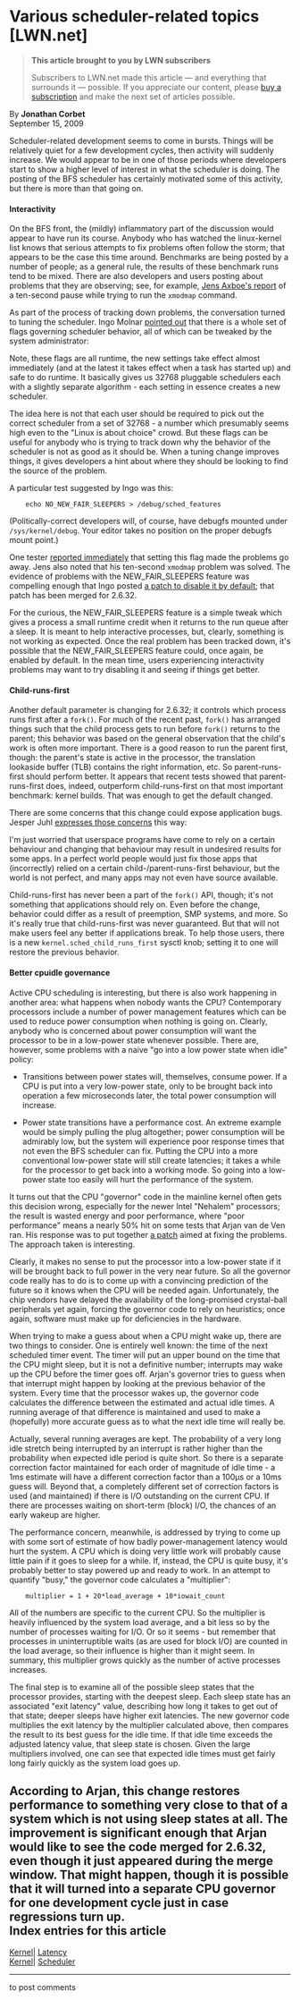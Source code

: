 # Various scheduler-related topics [LWN.net]

> **This article brought to you by LWN subscribers**
> 
> Subscribers to LWN.net made this article — and everything that surrounds it — possible. If you appreciate our content, please [buy a subscription](/Promo/nst-nag3/subscribe) and make the next set of articles possible. 

By **Jonathan Corbet**  
September 15, 2009 

Scheduler-related development seems to come in bursts. Things will be relatively quiet for a few development cycles, then activity will suddenly increase. We would appear to be in one of those periods where developers start to show a higher level of interest in what the scheduler is doing. The posting of the BFS scheduler has certainly motivated some of this activity, but there is more than that going on. 

#### Interactivity

On the BFS front, the (mildly) inflammatory part of the discussion would appear to have run its course. Anybody who has watched the linux-kernel list knows that serious attempts to fix problems often follow the storm; that appears to be the case this time around. Benchmarks are being posted by a number of people; as a general rule, the results of these benchmark runs tend to be mixed. There are also developers and users posting about problems that they are observing; see, for example, [Jens Axboe's report](/Articles/352875/) of a ten-second pause while trying to run the `xmodmap` command. 

As part of the process of tracking down problems, the conversation turned to tuning the scheduler. Ingo Molnar [pointed out](/Articles/352880/) that there is a whole set of flags governing scheduler behavior, all of which can be tweaked by the system administrator: 

Note, these flags are all runtime, the new settings take effect almost immediately (and at the latest it takes effect when a task has started up) and safe to do runtime. It basically gives us 32768 pluggable schedulers each with a slightly separate algorithm \- each setting in essence creates a new scheduler. 

The idea here is not that each user should be required to pick out the correct scheduler from a set of 32768 - a number which presumably seems high even to the "Linux is about choice" crowd. But these flags can be useful for anybody who is trying to track down why the behavior of the scheduler is not as good as it should be. When a tuning change improves things, it gives developers a hint about where they should be looking to find the source of the problem. 

A particular test suggested by Ingo was this: 
    
    
        echo NO_NEW_FAIR_SLEEPERS > /debug/sched_features
    

(Politically-correct developers will, of course, have debugfs mounted under `/sys/kernel/debug`. Your editor takes no position on the proper debugfs mount point.) 

One tester [reported immediately](/Articles/352889/) that setting this flag made the problems go away. Jens also noted that his ten-second `xmodmap` problem was solved. The evidence of problems with the NEW_FAIR_SLEEPERS feature was compelling enough that Ingo posted [a patch to disable it by default](/Articles/352890/); that patch has been merged for 2.6.32. 

For the curious, the NEW_FAIR_SLEEPERS feature is a simple tweak which gives a process a small runtime credit when it returns to the run queue after a sleep. It is meant to help interactive processes, but, clearly, something is not working as expected. Once the real problem has been tracked down, it's possible that the NEW_FAIR_SLEEPERS feature could, once again, be enabled by default. In the mean time, users experiencing interactivity problems may want to try disabling it and seeing if things get better. 

#### Child-runs-first

Another default parameter is changing for 2.6.32; it controls which process runs first after a `fork()`. For much of the recent past, `fork()` has arranged things such that the child process gets to run before `fork()` returns to the parent; this behavior was based on the general observation that the child's work is often more important. There is a good reason to run the parent first, though: the parent's state is active in the processor, the translation lookaside buffer (TLB) contains the right information, etc. So parent-runs-first should perform better. It appears that recent tests showed that parent-runs-first does, indeed, outperform child-runs-first on that most important benchmark: kernel builds. That was enough to get the default changed. 

There are some concerns that this change could expose application bugs. Jesper Juhl [expresses those concerns](/Articles/352906/) this way: 

I'm just worried that userspace programs have come to rely on a certain behaviour and changing that behaviour may result in undesired results for some apps. In a perfect world people would just fix those apps that (incorrectly) relied on a certain child-/parent-runs-first behaviour, but the world is not perfect, and many apps may not even have source available. 

Child-runs-first has never been a part of the `fork()` API, though; it's not something that applications should rely on. Even before the change, behavior could differ as a result of preemption, SMP systems, and more. So it's really true that child-runs-first was never guaranteed. But that will not make users feel any better if applications break. To help those users, there is a new `kernel.sched_child_runs_first` sysctl knob; setting it to one will restore the previous behavior. 

#### Better cpuidle governance

Active CPU scheduling is interesting, but there is also work happening in another area: what happens when nobody wants the CPU? Contemporary processors include a number of power management features which can be used to reduce power consumption when nothing is going on. Clearly, anybody who is concerned about power consumption will want the processor to be in a low-power state whenever possible. There are, however, some problems with a naive "go into a low power state when idle" policy: 

  * Transitions between power states will, themselves, consume power. If a CPU is put into a very low-power state, only to be brought back into operation a few microseconds later, the total power consumption will increase. 

  * Power state transitions have a performance cost. An extreme example would be simply pulling the plug altogether; power consumption will be admirably low, but the system will experience poor response times that not even the BFS scheduler can fix. Putting the CPU into a more conventional low-power state will still create latencies; it takes a while for the processor to get back into a working mode. So going into a low-power state too easily will hurt the performance of the system. 




It turns out that the CPU "governor" code in the mainline kernel often gets this decision wrong, especially for the newer Intel "Nehalem" processors; the result is wasted energy and poor performance, where "poor performance" means a nearly 50% hit on some tests that Arjan van de Ven ran. His response was to put together [a patch](http://lwn.net/Articles/352180/) aimed at fixing the problems. The approach taken is interesting. 

Clearly, it makes no sense to put the processor into a low-power state if it will be brought back to full power in the very near future. So all the governor code really has to do is to come up with a convincing prediction of the future so it knows when the CPU will be needed again. Unfortunately, the chip vendors have delayed the availability of the long-promised crystal-ball peripherals yet again, forcing the governor code to rely on heuristics; once again, software must make up for deficiencies in the hardware. 

When trying to make a guess about when a CPU might wake up, there are two things to consider. One is entirely well known: the time of the next scheduled timer event. The timer will put an upper bound on the time that the CPU might sleep, but it is not a definitive number; interrupts may wake up the CPU before the timer goes off. Arjan's governor tries to guess when that interrupt might happen by looking at the previous behavior of the system. Every time that the processor wakes up, the governor code calculates the difference between the estimated and actual idle times. A running average of that difference is maintained and used to make a (hopefully) more accurate guess as to what the next idle time will really be. 

Actually, several running averages are kept. The probability of a very long idle stretch being interrupted by an interrupt is rather higher than the probability when expected idle period is quite short. So there is a separate correction factor maintained for each order of magnitude of idle time - a 1ms estimate will have a different correction factor than a 100µs or a 10ms guess will. Beyond that, a completely different set of correction factors is used (and maintained) if there is I/O outstanding on the current CPU. If there are processes waiting on short-term (block) I/O, the chances of an early wakeup are higher. 

The performance concern, meanwhile, is addressed by trying to come up with some sort of estimate of how badly power-management latency would hurt the system. A CPU which is doing very little work will probably cause little pain if it goes to sleep for a while. If, instead, the CPU is quite busy, it's probably better to stay powered up and ready to work. In an attempt to quantify "busy," the governor code calculates a "multiplier": 
    
    
        multiplier = 1 + 20*load_average + 10*iowait_count
    

All of the numbers are specific to the current CPU. So the multiplier is heavily influenced by the system load average, and a bit less so by the number of processes waiting for I/O. Or so it seems - but remember that processes in uninterruptible waits (as are used for block I/O) are counted in the load average, so their influence is higher than it might seem. In summary, this multiplier grows quickly as the number of active processes increases. 

The final step is to examine all of the possible sleep states that the processor provides, starting with the deepest sleep. Each sleep state has an associated "exit latency" value, describing how long it takes to get out of that state; deeper sleeps have higher exit latencies. The new governor code multiplies the exit latency by the multiplier calculated above, then compares the result to its best guess for the idle time. If that idle time exceeds the adjusted latency value, that sleep state is chosen. Given the large multipliers involved, one can see that expected idle times must get fairly long fairly quickly as the system load goes up. 

According to Arjan, this change restores performance to something very close to that of a system which is not using sleep states at all. The improvement is significant enough that Arjan would like to see the code merged for 2.6.32, even though it just appeared during the merge window. That might happen, though it is possible that it will turned into a separate CPU governor for one development cycle just in case regressions turn up.  
Index entries for this article  
---  
[Kernel](/Kernel/Index)| [Latency](/Kernel/Index#Latency)  
[Kernel](/Kernel/Index)| [Scheduler](/Kernel/Index#Scheduler)  
  


* * *

to post comments 
